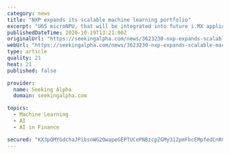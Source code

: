```yaml
---
category: news
title: "NXP expands its scalable machine learning portfolio"
excerpt: "U65 microNPU, that will be integrated into future i.MX applications processors. Seeking Alpha Premium’s Quant Ratings can give you a clue. When our system rates stocks Very Bullish, they’ve historically crushed the market."
publishedDateTime: 2020-10-19T13:21:00Z
originalUrl: "https://seekingalpha.com/news/3623230-nxp-expands-scalable-machine-learning-portfolio"
webUrl: "https://seekingalpha.com/news/3623230-nxp-expands-scalable-machine-learning-portfolio"
type: article
quality: 21
heat: 21
published: false

provider:
  name: Seeking Alpha
  domain: seekingalpha.com

topics:
  - Machine Learning
  - AI
  - AI in Finance

secured: "KX3pQMYGdchaJPibsnWG2OwapeGEPTUCePNBzcpZGMy312pmFbcEMpfedCnRCRoHbBXIgjGNlzYhM60OHisEzjNVrsdDilPkdbjonG7yETt0x/juRsMJJ6QFO5au0BdunZzjydOuQ1znAVn0oztccubveJpWmFknzVttphtDHDK7WcAEnw+XZ9VH+/5JEeMrjoJUJClAWA889k8HgwdgL6gkbz5nNKMBLmbOaytC9wWt/omJATp+LOSD123iIt9tycPAU/kyd2qS+/LwgTc4eHp6qNcxZTbAFY7UeGcKPKKTCHp2sV0VWVPn4bn4yXFyDUp3f7pRpI7j3dqo3nUuAI4amYVOp71NvcKEFRRoGlY=;oP4PEWFvDuyswvXNbUl8uQ=="
---
```


